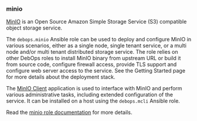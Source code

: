 ### minio

[MinIO](https://min.io/) is an Open Source Amazon Simple Storage Service
(S3) compatible object storage service.

The `debops.minio` Ansible role can be used to deploy and configure
MinIO in various scenarios, either as a single node, single tenant
service, or a multi node and/or multi tenant distributed storage
service. The role relies on other DebOps roles to install MinIO binary
from upstream URL or build it from source code, configure firewall
access, provide TLS support and configure web server access to the
service. See the Getting Started page for more details about the
deployment stack.

The [MinIO Client](https://docs.min.io/docs/minio-client-complete-guide)
application is used to interface with MinIO and perform various
administrative tasks, including extended configuration of the service.
It can be installed on a host using the `debops.mcli` Ansible role.

Read the [minio role documentation](https://docs.debops.org/en/stable-3.0/ansible/roles/minio/) for more details.
